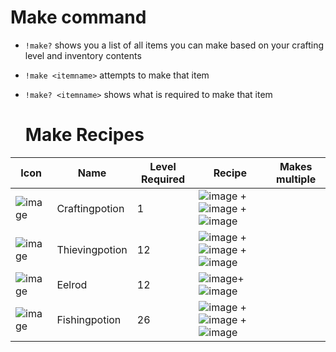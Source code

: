 # Make command #

- `!make?` shows you a list of all items you can make based on your crafting level and inventory contents
- `!make <itemname>` attempts to make that item
- `!make? <itemname>` shows what is required to make that item

  # Make Recipes #

  
| Icon | Name | Level Required | Recipe | Makes multiple |
| ------ | ------ | ----- | ------- | ---- |
| ![image](https://fishbot.app/items/craftingpotion.png) | Craftingpotion | 1 | ![image](https://fishbot.app/items/vial.png) + ![image](https://fishbot.app/items/mulch.png)  + ![image](https://fishbot.app/items/fisheye.png)  | |
| ![image](https://fishbot.app/items/thievingpotion.png) | Thievingpotion | 12 | ![image](https://fishbot.app/items/vial.png) + ![image](https://fishbot.app/items/mulch.png)  + ![image](https://fishbot.app/items/rustycoin.png)  | |
| ![image](https://fishbot.app/items/eelrod.png) | Eelrod | 12 | ![image](https://fishbot.app/items/yewrod.png)+ ![image](https://fishbot.app/items/lockpick.png)  | |
| ![image](https://fishbot.app/items/fishingpotion.png) | Fishingpotion | 26 | ![image](https://fishbot.app/items/vial.png) + ![image](https://fishbot.app/items/mulch.png)  + ![image](https://fishbot.app/items/lobsterclaw.png)  | |


